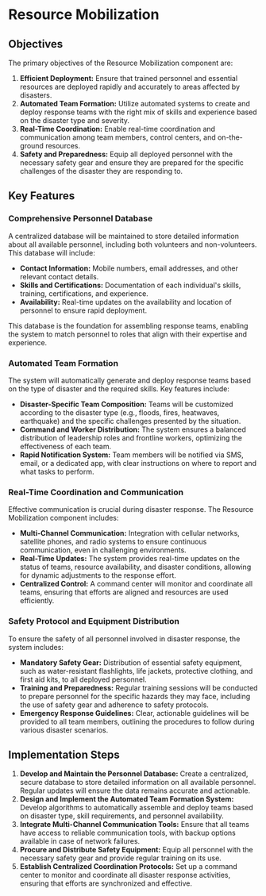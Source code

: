 # Resource Mobilization

## Objectives

The primary objectives of the Resource Mobilization component are:

1. **Efficient Deployment:** Ensure that trained personnel and essential resources are deployed rapidly and accurately to areas affected by disasters.
2. **Automated Team Formation:** Utilize automated systems to create and deploy response teams with the right mix of skills and experience based on the disaster type and severity.
3. **Real-Time Coordination:** Enable real-time coordination and communication among team members, control centers, and on-the-ground resources.
4. **Safety and Preparedness:** Equip all deployed personnel with the necessary safety gear and ensure they are prepared for the specific challenges of the disaster they are responding to.

## Key Features

### Comprehensive Personnel Database

A centralized database will be maintained to store detailed information about all available personnel, including both volunteers and non-volunteers. This database will include:

- **Contact Information:** Mobile numbers, email addresses, and other relevant contact details.
- **Skills and Certifications:** Documentation of each individual's skills, training, certifications, and experience.
- **Availability:** Real-time updates on the availability and location of personnel to ensure rapid deployment.

This database is the foundation for assembling response teams, enabling the system to match personnel to roles that align with their expertise and experience.

### Automated Team Formation

The system will automatically generate and deploy response teams based on the type of disaster and the required skills. Key features include:

- **Disaster-Specific Team Composition:** Teams will be customized according to the disaster type (e.g., floods, fires, heatwaves, earthquake) and the specific challenges presented by the situation.
- **Command and Worker Distribution:** The system ensures a balanced distribution of leadership roles and frontline workers, optimizing the effectiveness of each team.
- **Rapid Notification System:** Team members will be notified via SMS, email, or a dedicated app, with clear instructions on where to report and what tasks to perform.

### Real-Time Coordination and Communication

Effective communication is crucial during disaster response. The Resource Mobilization component includes:

- **Multi-Channel Communication:** Integration with cellular networks, satellite phones, and radio systems to ensure continuous communication, even in challenging environments.
- **Real-Time Updates:** The system provides real-time updates on the status of teams, resource availability, and disaster conditions, allowing for dynamic adjustments to the response effort.
- **Centralized Control:** A command center will monitor and coordinate all teams, ensuring that efforts are aligned and resources are used efficiently.

### Safety Protocol and Equipment Distribution

To ensure the safety of all personnel involved in disaster response, the system includes:

- **Mandatory Safety Gear:** Distribution of essential safety equipment, such as water-resistant flashlights, life jackets, protective clothing, and first aid kits, to all deployed personnel.
- **Training and Preparedness:** Regular training sessions will be conducted to prepare personnel for the specific hazards they may face, including the use of safety gear and adherence to safety protocols.
- **Emergency Response Guidelines:** Clear, actionable guidelines will be provided to all team members, outlining the procedures to follow during various disaster scenarios.

## Implementation Steps

1. **Develop and Maintain the Personnel Database:** Create a centralized, secure database to store detailed information on all available personnel. Regular updates will ensure the data remains accurate and actionable.
2. **Design and Implement the Automated Team Formation System:** Develop algorithms to automatically assemble and deploy teams based on disaster type, skill requirements, and personnel availability.
3. **Integrate Multi-Channel Communication Tools:** Ensure that all teams have access to reliable communication tools, with backup options available in case of network failures.
4. **Procure and Distribute Safety Equipment:** Equip all personnel with the necessary safety gear and provide regular training on its use.
5. **Establish Centralized Coordination Protocols:** Set up a command center to monitor and coordinate all disaster response activities, ensuring that efforts are synchronized and effective.
